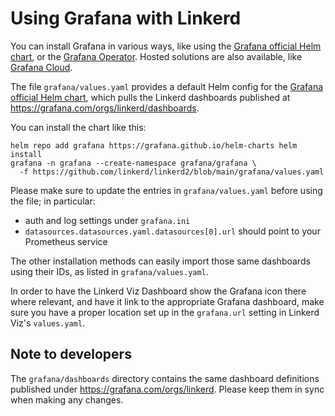 # Using Grafana with Linkerd

You can install Grafana in various ways, like using the [Grafana official Helm
chart](https://github.com/grafana/helm-charts/tree/main/charts/grafana), or the
[Grafana Operator](https://github.com/grafana-operator/grafana-operator). Hosted
solutions are also available, like [Grafana
Cloud](https://grafana.com/products/cloud/).

The file `grafana/values.yaml` provides a default Helm config for the [Grafana
official Helm
chart](https://github.com/grafana/helm-charts/tree/main/charts/grafana), which
pulls the Linkerd dashboards published at
<https://grafana.com/orgs/linkerd/dashboards>.

You can install the chart like this:

```shell
helm repo add grafana https://grafana.github.io/helm-charts helm install
grafana -n grafana --create-namespace grafana/grafana \
  -f https://github.com/linkerd/linkerd2/blob/main/grafana/values.yaml
```

Please make sure to update the entries in `grafana/values.yaml` before using the
file; in particular:

- auth and log settings under `grafana.ini`
- `datasources.datasources.yaml.datasources[0].url` should point to your
  Prometheus service

The other installation methods can easily import those same dashboards using
their IDs, as listed in `grafana/values.yaml`.

In order to have the Linkerd Viz Dashboard show the Grafana icon there where
relevant, and have it link to the appropriate Grafana dashboard, make sure you
have a proper location set up in the `grafana.url` setting in Linkerd Viz's
`values.yaml`.

## Note to developers

The `grafana/dashboards` directory contains the same dashboard definitions
published under <https://grafana.com/orgs/linkerd>. Please keep them in sync when
making any changes.
